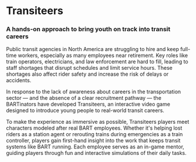 # Transiteers
### A hands-on approach to bring youth on track into transit careers

Public transit agencies in North America are struggling to hire and keep full-time workers, especially as many employees near retirement. Key roles like train operators, electricians, and law enforcement are hard to fill, leading to staff shortages that disrupt schedules and limit service hours. These shortages also affect rider safety and increase the risk of delays or accidents.

In response to the lack of awareness about careers in the transportation sector — and the absence of a clear recruitment pathway — the BARTinators have developed Transiteers, an interactive video game designed to introduce young people to real-world transit careers.

To make the experience as immersive as possible, Transiteers players meet characters modeled after real BART employees. Whether it's helping lost riders as a station agent or rerouting trains during emergencies as a train controller, players gain first-hand insight into the work that keeps transit systems like BART running. Each employee serves as an in-game mentor, guiding players through fun and interactive simulations of their daily tasks.
